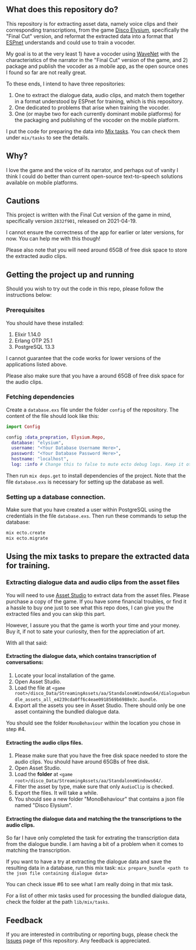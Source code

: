 ## What does this repository do?

This repository is for extracting asset data, namely voice clips and their corresponding transcriptions, from the game [Disco Elysium](https://zaumstudio.com/#disco-elysium), specifically the "Final Cut" version, and reformat the extracted data into a format that [ESPnet](https://github.com/espnet/espnet) understands and could use to train a vocoder.

My goal is to at the very least 1) have a vocoder using [WaveNet](https://arxiv.org/abs/1609.03499) with the characteristics of the narrator in the "Final Cut" version of the game, and 2) package and publish the vocoder as a mobile app, as the open source ones I found so far are not really great.

To these ends, I intend to have three repositories:
1. One to extract the dialogue data, audio clips, and match them together in a format understood by ESPnet for training, which is this repository.
2. One dedicated to problems that arise when training the vocoder.
3. One (or maybe two for each currently dominant mobile platforms) for the packaging and publishing of the vocoder on the mobile platform.

I put the code for preparing the data into [Mix tasks](https://hexdocs.pm/mix/1.12/Mix.Task.html). You can check them under `mix/tasks` to see the details.

## Why?

I love the game and the voice of its narrator, and perhaps out of vanity I think I could do better than current open-source text-to-speech solutions available on mobile platforms.

## Cautions

This project is written with the Final Cut version of the game in mind, specifically version `2832f901`, released on 2021-04-19.

I cannot ensure the correctness of the app for earlier or later versions, for now. You can help me with this though!

Please also note that you will need around 65GB of free disk space to store the extracted audio clips.

## Getting the project up and running
Should you wish to try out the code in this repo, please follow the instructions below:

### Prerequisites

You should have these installed:

1. Elixir 1.14.0
2. Erlang OTP 25.1
2. PostgreSQL 13.3

I cannot guarantee that the code works for lower versions of the applications listed above.

Please also make sure that you have a around 65GB of free disk space for the audio clips.

### Fetching dependencies
Create a `database.exs` file under the folder `config` of the repository. The content of the file should look like this:

```Elixir
import Config

config :data_prepration, Elysium.Repo,
  database: "elysium",
  username: "<Your Database Username Here>",
  password: "<Your Database Password Here>",
  hostname: "localhost",
  log: :info # Change this to false to mute ecto debug logs. Keep it otherwise.
```

Then run `mix deps.get` to install dependencies of the project. Note that the file `database.exs` is necessary for setting up the database as well.

### Setting up a database connection.

Make sure that you have created a user within PostgreSQL using the credentials in the file `database.exs`. Then run these commands to setup the database:

```Bash
mix ecto.create
mix ecto.migrate
```

## Using the mix tasks to prepare the extracted data for training.

### Extracting dialogue data and audio clips from the asset files
You will need to use [Asset Studio](https://github.com/Perfare/AssetStudio/) to extract data from the asset files. Please purchase a copy of the game. If you have some financial troubles, or find it a hassle to buy one just to see what this repo does, I can give you the extracted files and you can skip this part.

However, I assure you that the game is worth your time and your money. Buy it, if not to sate your curiosity, then for the appreciation of art.

With all that said:

#### Extracting the dialogue data, which contains transcription of conversations:
1. Locate your local installation of the game.
2. Open Asset Studio.
3. Load the file at `<game root>/disco_Data/StreamingAssets/aa/StandaloneWindows64/dialoguebundle_assets_all_e4239cda0ff6c4eae0918569b6988e3c.bundle`.
4. Export all the assets you see in Asset Studio. There should only be one asset containing the bundled dialogue data.

You should see the folder `MonoBehaviour` within the location you chose in step #4.

#### Extracting the audio clips files.
1. Please make sure that you have the free disk space needed to store the audio clips. You should have around 65GBs of free disk.
2. Open Asset Studio.
3. Load the **folder** at  `<game root>/disco_Data/StreamingAssets/aa/StandaloneWindows64/`.
4. Filter the asset by type, make sure that only `AudioClip` is checked.
5. Export the files. It will take a while.
6. You should see a new folder "MonoBehaviour" that contains a json file named "Disco Elysium".

#### Extracting the dialogue data and matching the the transcriptions to the audio clips.

So far I have only completed the task for extrating the transcription data from the dialogue bundle. I am having a bit of a problem when it comes to matching the transcription.

If you want to have a try at extracting the dialogue data and save the resulting data in a database, run this mix task:
`mix prepare_bundle <path to the json file containing dialogue data>`

You can check issue #6 to see what I am really doing in that mix task.

For a list of other mix tasks used for processing the bundled dialogue data, check the folder at the path `lib/mix/tasks`.

## Feedback
If you are interested in contributing or reporting bugs, please check the [Issues](https://github.com/ngtban/wavenet_de_data_prep/issues) page of this repository. Any feedback is appreciated.
